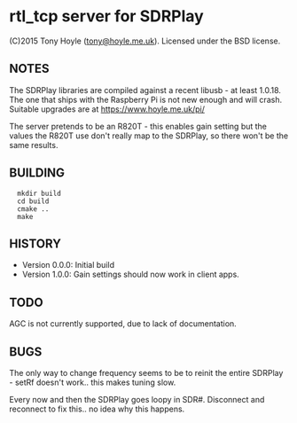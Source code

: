 # rtl_tcp server for SDRPlay

(C)2015 Tony Hoyle (tony@hoyle.me.uk).  Licensed under the BSD license. 

## NOTES
  The SDRPlay libraries are compiled against a recent libusb - at least 1.0.18.  The one that ships with the Raspberry Pi is not new enough and will crash.  Suitable upgrades are at https://www.hoyle.me.uk/pi/ 

  The server pretends to be an R820T - this enables gain setting but the values the R820T use don't really map to the SDRPlay, so there won't be the same results.

## BUILDING
```
  mkdir build
  cd build
  cmake ..
  make
```

## HISTORY
- Version 0.0.0: Initial build
- Version 1.0.0: Gain settings should now work in client apps.

## TODO
  AGC is not currently supported, due to lack of documentation.

## BUGS
  The only way to change frequency seems to be to reinit the entire SDRPlay - setRf doesn't work.. this
  makes tuning slow.

  Every now and then the SDRPlay goes loopy in SDR#.  Disconnect and reconnect to fix this.. no idea why this happens.

